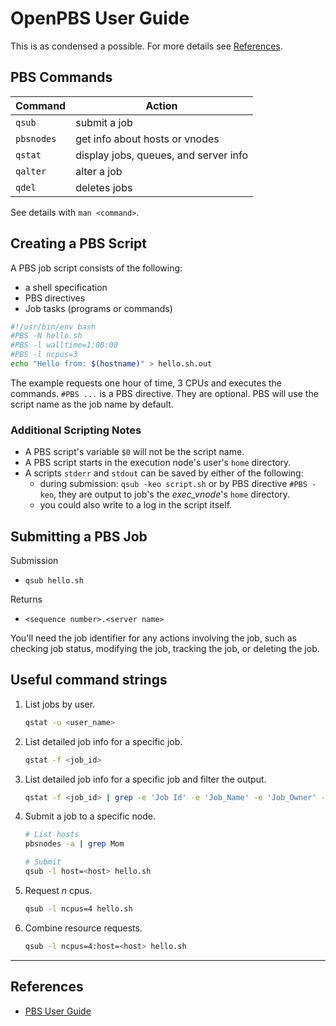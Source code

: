 # OpenPBS User Guide

This is as condensed a possible. For more details see [References](#references).

## PBS Commands

| Command    | Action                                |
|------------|---------------------------------------|
| `qsub`     | submit a job                          |
| `pbsnodes` | get info about hosts or vnodes        |
| `qstat`    | display jobs, queues, and server info |
| `qalter`   | alter a job                           |
| `qdel`     | deletes jobs                          |

See details with `man <command>`.

## Creating a PBS Script

A PBS job script consists of the following:

- a shell specification
- PBS directives
- Job tasks (programs or commands)

```bash
#!/usr/bin/env bash
#PBS -N hello.sh
#PBS -l walltime=1:00:00
#PBS -l ncpus=3
echo "Hello from: $(hostname)" > hello.sh.out
```

The example requests one hour of time, 3 CPUs and executes the commands. `#PBS ...` is a PBS directive. They are optional. PBS will use the script name as the job name by default.

### Additional Scripting Notes

- A PBS script's variable `$0` will not be the script name. 
- A PBS script starts in the execution node's user's `home` directory.
- A scripts `stderr` and `stdout` can be saved by either of the following:
  - during submission: `qsub -keo script.sh` or by PBS directive `#PBS -keo`, they are output to job's the _exec_vnode_'s `home` directory.
  - you could also write to a log in the script itself.

## Submitting a PBS Job

Submission

- `qsub hello.sh`

Returns

- `<sequence number>.<server name>` 

You'll need the job identifier for any actions involving the job, such as checking job status, modifying the job, tracking the job, or deleting the job.

## Useful command strings

1. List jobs by user.

    ```bash
    qstat -u <user_name>
    ```

2. List detailed job info for a specific job.

    ```bash
    qstat -f <job_id>
    ```

3. List detailed job info for a specific job and filter the output.

    ```bash
    qstat -f <job_id> | grep -e 'Job Id' -e 'Job_Name' -e 'Job_Owner' -e 'exec_vnode'
    ```

4. Submit a job to a specific node.

    ```bash
    # List hosts
    pbsnodes -a | grep Mom

    # Submit
    qsub -l host=<host> hello.sh
    ```

5. Request $n$ cpus. 

    ```bash
    qsub -l ncpus=4 hello.sh
    ```

6. Combine resource requests.

    ```bash
    qsub -l ncpus=4:host=<host> hello.sh
    ```


------------------------------

## References

- [PBS User Guide](./docs/pbs_userguide.pdf)
